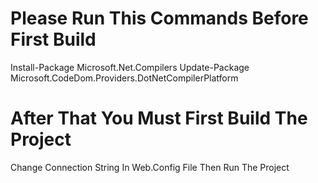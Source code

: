 # Please Run This Commands Before First Build
Install-Package Microsoft.Net.Compilers
Update-Package Microsoft.CodeDom.Providers.DotNetCompilerPlatform

# After That You Must First Build The Project
Change Connection String  In Web.Config File
Then Run The Project